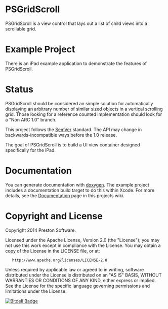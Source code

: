 # PSGridScroll

PSGridScroll is a view control that lays out a list of child views into a scrollable grid.  


# Example Project

There is an iPad example application to demonstrate the features of PSGridScroll.


# Status

PSGridScroll should be considered an simple solution for automatically displaying an arbitrary number of similar sized objects in a vertical scrolling grid. Those looking for a reference counted implementation should look for a "Non ARC 1.0" branch.

This project follows the [SemVer](http://semver.org/) standard. The API may change in backwards-incompatible ways before the 1.0 release.

The goal of PSGridScroll is to build a UI view container designed specifically for the iPad.


# Documentation

You can generate documentation with [doxygen](http://www.doxygen.org). The example project includes a documentation build target to do this within Xcode.    For more details, see the [Documentation](https://github.com/epreston/PSGridScroll/wiki/Documentation) page in this projects wiki.


# Copyright and License

Copyright 2014 Preston Software.

   Licensed under the Apache License, Version 2.0 (the "License");
   you may not use this work except in compliance with the License.
   You may obtain a copy of the License in the LICENSE file, or at:

       http://www.apache.org/licenses/LICENSE-2.0

   Unless required by applicable law or agreed to in writing, software
   distributed under the License is distributed on an "AS IS" BASIS,
   WITHOUT WARRANTIES OR CONDITIONS OF ANY KIND, either express or implied.
   See the License for the specific language governing permissions and
   limitations under the License.


[![Bitdeli Badge](https://d2weczhvl823v0.cloudfront.net/epreston/psgridscroll/trend.png)](https://bitdeli.com/free "Bitdeli Badge")

